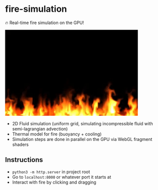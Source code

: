 # fire-simulation
:fire: Real-time fire simulation on the GPU! 

<img src="https://raw.githubusercontent.com/andrewkchan/fire-simulation/master/fire_preview.gif">

- 2D Fluid simulation (uniform grid, simulating incompressible fluid with semi-lagrangian advection) 
- Thermal model for fire (buoyancy + cooling)
- Simulation steps are done in parallel on the GPU via WebGL fragment shaders

## Instructions
- `python3 -m http.server` in project root
- Go to `localhost:8000` or whatever port it starts at
- Interact with fire by clicking and dragging
